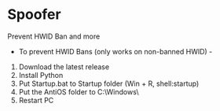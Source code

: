 # Spoofer
Prevent HWID Ban and more

- To prevent HWID Bans (only works on non-banned HWID) -
1. Download the latest release
2. Install Python
3. Put Startup.bat to Startup folder (Win + R, shell:startup)
4. Put the AntiOS folder to C:\Windows\
5. Restart PC
